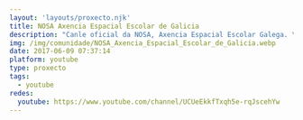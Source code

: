 ```yaml
---
layout: 'layouts/proxecto.njk'
title: NOSA Axencia Espacial Escolar de Galicia
description: "Canle oficial da NOSA, Axencia Espacial Escolar Galega. \n\nA NOSA é a primeira axencia espacial escolar de Galicia e, moi probablemente, do mundo. Creouse en Ordes o 20 de xaneiro de 2017 e intégrana o IES Maruxa Mallo (Ordes), o IES Miraflores (Oleiros) e o IES Marco do Camballón (Vila de Cruces)."
img: /img/comunidade/NOSA_Axencia_Espacial_Escolar_de_Galicia.webp
date: 2017-06-09 07:37:14
platform: youtube
type: proxecto
tags:
  - youtube
redes:
  youtube: https://www.youtube.com/channel/UCUeEkkfTxqh5e-rqJscehYw
---
```

